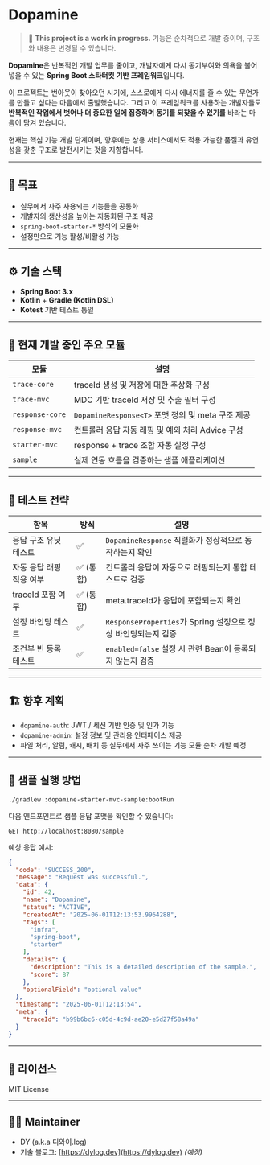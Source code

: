 # Dopamine

> 🚧 **This project is a work in progress.**
> 기능은 순차적으로 개발 중이며, 구조와 내용은 변경될 수 있습니다.

**Dopamine**은 반복적인 개발 업무를 줄이고, 개발자에게 다시 동기부여와 의욕을 불어넣을 수 있는 **Spring Boot 스타터킷 기반 프레임워크**입니다.

이 프로젝트는 번아웃이 찾아오던 시기에, 스스로에게 다시 에너지를 줄 수 있는 무언가를 만들고 싶다는 마음에서 출발했습니다. 그리고 이 프레임워크를 사용하는 개발자들도 **반복적인 작업에서 벗어나 더 중요한 일에 집중하며 동기를 되찾을 수 있기를** 바라는 마음이 담겨 있습니다.

현재는 핵심 기능 개발 단계이며, 향후에는 상용 서비스에서도 적용 가능한 품질과 유연성을 갖춘 구조로 발전시키는 것을 지향합니다.

---

## 🧠 목표

* 실무에서 자주 사용되는 기능들을 공통화
* 개발자의 생산성을 높이는 자동화된 구조 제공
* `spring-boot-starter-*` 방식의 모듈화
* 설정만으로 기능 활성/비활성 가능

---

## ⚙️ 기술 스택

* **Spring Boot 3.x**
* **Kotlin** + **Gradle (Kotlin DSL)**
* **Kotest** 기반 테스트 통일

---

## 🧩 현재 개발 중인 주요 모듈

| 모듈              | 설명                                       |
| --------------- | ---------------------------------------- |
| `trace-core`    | traceId 생성 및 저장에 대한 추상화 구성               |
| `trace-mvc`     | MDC 기반 traceId 저장 및 추출 필터 구성             |
| `response-core` | `DopamineResponse<T>` 포맷 정의 및 meta 구조 제공 |
| `response-mvc`  | 컨트롤러 응답 자동 래핑 및 예외 처리 Advice 구성          |
| `starter-mvc`   | response + trace 조합 자동 설정 구성             |
| `sample`        | 실제 연동 흐름을 검증하는 샘플 애플리케이션                 |

---

## 🧪 테스트 전략

| 항목             | 방식     | 설명                                             |
| -------------- | ------ | ---------------------------------------------- |
| 응답 구조 유닛 테스트   | ✅      | `DopamineResponse` 직렬화가 정상적으로 동작하는지 확인         |
| 자동 응답 래핑 적용 여부 | ✅ (통합) | 컨트롤러 응답이 자동으로 래핑되는지 통합 테스트로 검증                 |
| traceId 포함 여부  | ✅ (통합) | meta.traceId가 응답에 포함되는지 확인                     |
| 설정 바인딩 테스트     | ✅      | `ResponseProperties`가 Spring 설정으로 정상 바인딩되는지 검증 |
| 조건부 빈 등록 테스트   | ✅      | `enabled=false` 설정 시 관련 Bean이 등록되지 않는지 검증      |

---

## 🏗️ 향후 계획

* `dopamine-auth`: JWT / 세션 기반 인증 및 인가 기능
* `dopamine-admin`: 설정 정보 및 관리용 인터페이스 제공
* 파일 처리, 알림, 캐시, 배치 등 실무에서 자주 쓰이는 기능 모듈 순차 개발 예정

---

## 📂 샘플 실행 방법

```bash
./gradlew :dopamine-starter-mvc-sample:bootRun
```

다음 엔드포인트로 샘플 응답 포맷을 확인할 수 있습니다:

```
GET http://localhost:8080/sample
```

예상 응답 예시:

```json
{
  "code": "SUCCESS_200",
  "message": "Request was successful.",
  "data": {
    "id": 42,
    "name": "Dopamine",
    "status": "ACTIVE",
    "createdAt": "2025-06-01T12:13:53.9964288",
    "tags": [
      "infra",
      "spring-boot",
      "starter"
    ],
    "details": {
      "description": "This is a detailed description of the sample.",
      "score": 87
    },
    "optionalField": "optional value"
  },
  "timestamp": "2025-06-01T12:13:54",
  "meta": {
    "traceId": "b99b6bc6-c05d-4c9d-ae20-e5d27f58a49a"
  }
}
```

---

## 📜 라이선스

MIT License

---

## 🙋‍♂️ Maintainer

* DY (a.k.a 디와이.log)
* 기술 블로그: [https://dylog.dev](https://dylog.dev) *(예정)*
